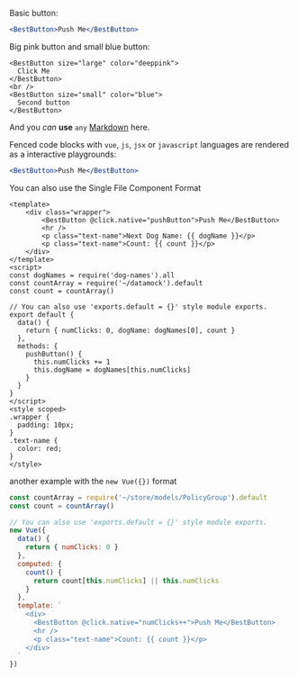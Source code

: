 Basic button:

```jsx
<BestButton>Push Me</BestButton>
```

Big pink button and small blue button:

```vue
<BestButton size="large" color="deeppink">
  Click Me
</BestButton>
<br />
<BestButton size="small" color="blue">
  Second button
</BestButton>
```

And you _can_ **use** `any` [Markdown](http://daringfireball.net/projects/markdown/) here.

Fenced code blocks with `vue`, `js`, `jsx` or `javascript` languages are rendered as a interactive playgrounds:

```jsx
<BestButton>Push Me</BestButton>
```

You can also use the Single File Component Format

```vue
<template>
    <div class="wrapper">
        <BestButton @click.native="pushButton">Push Me</BestButton>
        <hr />
        <p class="text-name">Next Dog Name: {{ dogName }}</p>
        <p class="text-name">Count: {{ count }}</p>
    </div>
</template>
<script>
const dogNames = require('dog-names').all
const countArray = require('~/datamock').default
const count = countArray()

// You can also use 'exports.default = {}' style module exports.
export default {
  data() {
    return { numClicks: 0, dogName: dogNames[0], count }
  },
  methods: {
    pushButton() {
      this.numClicks += 1
      this.dogName = dogNames[this.numClicks]
    }
  }
}
</script>
<style scoped>
.wrapper {
  padding: 10px;
}
.text-name {
  color: red;
}
</style>
```

another example with the `new Vue({})` format

```js
const countArray = require('~/store/models/PolicyGroup').default
const count = countArray()

// You can also use 'exports.default = {}' style module exports.
new Vue({
  data() {
    return { numClicks: 0 }
  },
  computed: {
    count() {
      return count[this.numClicks] || this.numClicks
    }
  },
  template: `
    <div>
      <BestButton @click.native="numClicks++">Push Me</BestButton>
      <hr />
      <p class="text-name">Count: {{ count }}</p>
    </div>
  `
})
```
